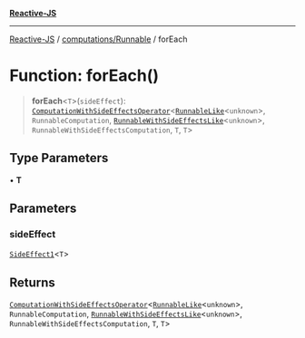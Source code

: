 [**Reactive-JS**](../../../README.md)

***

[Reactive-JS](../../../README.md) / [computations/Runnable](../README.md) / forEach

# Function: forEach()

> **forEach**\<`T`\>(`sideEffect`): [`ComputationWithSideEffectsOperator`](../../type-aliases/ComputationWithSideEffectsOperator.md)\<[`RunnableLike`](../../interfaces/RunnableLike.md)\<`unknown`\>, `RunnableComputation`, [`RunnableWithSideEffectsLike`](../../interfaces/RunnableWithSideEffectsLike.md)\<`unknown`\>, `RunnableWithSideEffectsComputation`, `T`, `T`\>

## Type Parameters

• **T**

## Parameters

### sideEffect

[`SideEffect1`](../../../functions/type-aliases/SideEffect1.md)\<`T`\>

## Returns

[`ComputationWithSideEffectsOperator`](../../type-aliases/ComputationWithSideEffectsOperator.md)\<[`RunnableLike`](../../interfaces/RunnableLike.md)\<`unknown`\>, `RunnableComputation`, [`RunnableWithSideEffectsLike`](../../interfaces/RunnableWithSideEffectsLike.md)\<`unknown`\>, `RunnableWithSideEffectsComputation`, `T`, `T`\>
